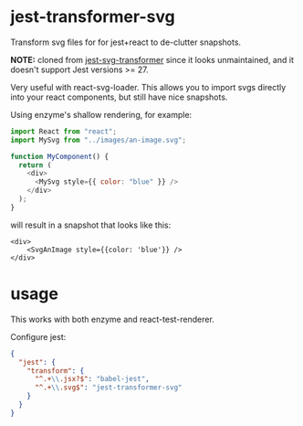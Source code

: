 # jest-transformer-svg

Transform svg files for for jest+react to de-clutter snapshots.

**NOTE:** cloned from [jest-svg-transformer](https://www.npmjs.com/package/jest-svg-transformer)
since it looks unmaintained, and it doesn't support Jest versions >= 27.

Very useful with react-svg-loader. This allows you to import
svgs directly into your react components, but still have nice snapshots.

Using enzyme's shallow rendering, for example:

```js
import React from "react";
import MySvg from "../images/an-image.svg";

function MyComponent() {
  return (
    <div>
      <MySvg style={{ color: "blue" }} />
    </div>
  );
}
```

will result in a snapshot that looks like this:

```
<div>
    <SvgAnImage style={{color: 'blue'}} />
</div>
```

# usage

This works with both enzyme and react-test-renderer.

Configure jest:

```json
{
  "jest": {
    "transform": {
      "^.+\\.jsx?$": "babel-jest",
      "^.+\\.svg$": "jest-transformer-svg"
    }
  }
}
```
